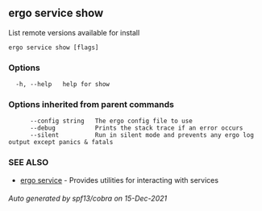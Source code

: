 ## ergo service show

List remote versions available for install

```
ergo service show [flags]
```

### Options

```
  -h, --help   help for show
```

### Options inherited from parent commands

```
      --config string   The ergo config file to use
      --debug           Prints the stack trace if an error occurs
      --silent          Run in silent mode and prevents any ergo log output except panics & fatals
```

### SEE ALSO

* [ergo service](ergo_service.md)	 - Provides utilities for interacting with services

###### Auto generated by spf13/cobra on 15-Dec-2021
